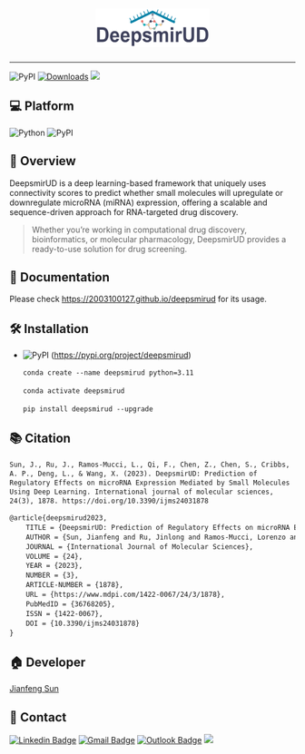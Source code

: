 <h1 align="center">
    <img src="https://github.com/2003100127/deepsmirud/blob/main/docs/img/deepsmirud-logo.png?raw=true" width="200" height="68">
    <br>
</h1>

<hr>

![PyPI](https://img.shields.io/pypi/v/deepsmirud?logo=PyPI)
[![Downloads](https://pepy.tech/badge/deepsmirud)](https://pepy.tech/project/deepsmirud)
![](https://img.shields.io/github/stars/2003100127/deepsmirud?logo=GitHub&color=blue)

## 💻 Platform

![Python](https://img.shields.io/badge/-Python-000?&logo=Python)
![PyPI](https://img.shields.io/badge/-PyPI-000?&logo=PyPI)

## 🧭 Overview
DeepsmirUD is a deep learning-based framework that uniquely uses connectivity scores to predict whether small molecules will upregulate or downregulate microRNA (miRNA) expression, offering a scalable and sequence-driven approach for RNA-targeted drug discovery.

> Whether you’re working in computational drug discovery, bioinformatics, or molecular pharmacology, DeepsmirUD provides a ready-to-use solution for drug screening.

## 📔 Documentation
Please check https://2003100127.github.io/deepsmirud for its usage.

## 🛠️ Installation

* ![PyPI](https://img.shields.io/badge/-PyPI-000?&logo=PyPI) (https://pypi.org/project/deepsmirud)

  ``` shell
  conda create --name deepsmirud python=3.11
      
  conda activate deepsmirud
  
  pip install deepsmirud --upgrade
  ```

## 📚 Citation

```shell!
Sun, J., Ru, J., Ramos-Mucci, L., Qi, F., Chen, Z., Chen, S., Cribbs, A. P., Deng, L., & Wang, X. (2023). DeepsmirUD: Prediction of Regulatory Effects on microRNA Expression Mediated by Small Molecules Using Deep Learning. International journal of molecular sciences, 24(3), 1878. https://doi.org/10.3390/ijms24031878
```

```markdown
@article{deepsmirud2023,
    TITLE = {DeepsmirUD: Prediction of Regulatory Effects on microRNA Expression Mediated by Small Molecules Using Deep Learning},
    AUTHOR = {Sun, Jianfeng and Ru, Jinlong and Ramos-Mucci, Lorenzo and Qi, Fei and Chen, Zihao and Chen, Suyuan and Cribbs, Adam P. and Deng, Li and Wang, Xia},
    JOURNAL = {International Journal of Molecular Sciences},
    VOLUME = {24},
    YEAR = {2023},
    NUMBER = {3},
    ARTICLE-NUMBER = {1878},
    URL = {https://www.mdpi.com/1422-0067/24/3/1878},
    PubMedID = {36768205},
    ISSN = {1422-0067},
    DOI = {10.3390/ijms24031878}
}
```

## 🏠 Developer
[Jianfeng Sun](https://www.2003100127.github.io) 

## 📧 Contact
[![Linkedin Badge](https://img.shields.io/badge/-Jianfeng_Sun-blue?style=flat-square&logo=Linkedin&logoColor=white&link=https://www.linkedin.com/in/jianfeng-sun-2ba9b1132)](https://www.linkedin.com/in/jianfeng-sun-2ba9b1132) 
[![Gmail Badge](https://img.shields.io/badge/-jianfeng.sunmt@gmail.com-c14438?style=flat-square&logo=Gmail&logoColor=white&link=mailto:jianfeng.sunmt@gmail.com)](mailto:jianfeng.sunmt@gmail.com)
[![Outlook Badge](https://img.shields.io/badge/jianfeng.sun@ndorms.ox.ac.uk--000?style=social&logo=microsoft-outlook&logoColor=0078d4&link=mailto:jianfeng.sun@ndorms.ox.ac.uk)](mailto:jianfeng.sun@ndorms.ox.ac.uk)
<a href="https://twitter.com/Jianfeng_Sunny" ><img src="https://img.shields.io/twitter/follow/Jianfeng_Sunny.svg?style=social" /></a>